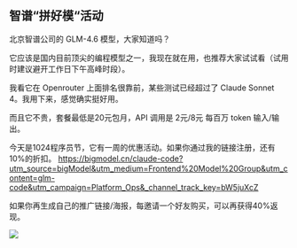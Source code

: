 ## 智谱“拼好模“活动

北京智谱公司的 GLM-4.6 模型，大家知道吗？

它应该是国内目前顶尖的编程模型之一，我现在就在用，也推荐大家试试看（试用时建议避开工作日下午高峰时段）。

我看它在 Openrouter 上面排名很靠前，某些测试已经超过了 Claude Sonnet 4。我用下来，感觉确实挺好用。

而且它不贵，套餐最低是20元包月，API 调用是 2元/8元 每百万 token 输入/输出。

今天是1024程序员节，它有一周的优惠活动。如果你通过我的链接注册，还有10%的折扣。 https://bigmodel.cn/claude-code?utm_source=bigModel&utm_medium=Frontend%20Model%20Group&utm_content=glm-code&utm_campaign=Platform_Ops&_channel_track_key=bW5juXcZ

如果你再生成自己的推广链接/海报，每邀请一个好友购买，可以再获得40%返现。

![](https://cdn.beekka.com/blogimg/asset/202510/bg2025102401.webp)